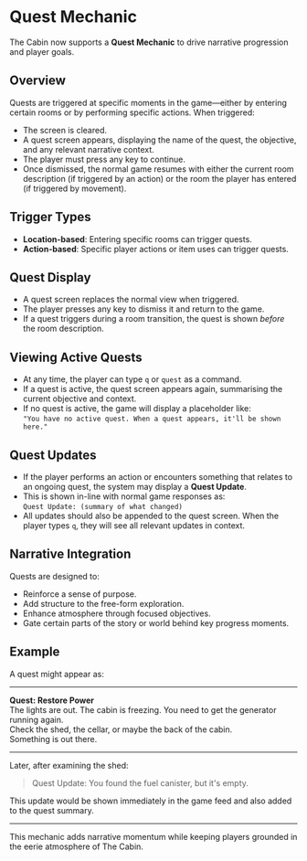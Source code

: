 # Quest Mechanic

The Cabin now supports a **Quest Mechanic** to drive narrative progression and player goals.

## Overview

Quests are triggered at specific moments in the game—either by entering certain rooms or by performing specific actions. When triggered:

- The screen is cleared.
- A quest screen appears, displaying the name of the quest, the objective, and any relevant narrative context.
- The player must press any key to continue.
- Once dismissed, the normal game resumes with either the current room description (if triggered by an action) or the room the player has entered (if triggered by movement).

## Trigger Types

- **Location-based**: Entering specific rooms can trigger quests.
- **Action-based**: Specific player actions or item uses can trigger quests.

## Quest Display

- A quest screen replaces the normal view when triggered.
- The player presses any key to dismiss it and return to the game.
- If a quest triggers during a room transition, the quest is shown *before* the room description.

## Viewing Active Quests

- At any time, the player can type `q` or `quest` as a command.
- If a quest is active, the quest screen appears again, summarising the current objective and context.
- If no quest is active, the game will display a placeholder like:  
  `"You have no active quest. When a quest appears, it'll be shown here."`

## Quest Updates

- If the player performs an action or encounters something that relates to an ongoing quest, the system may display a **Quest Update**.
- This is shown in-line with normal game responses as:  
  `Quest Update: (summary of what changed)`
- All updates should also be appended to the quest screen. When the player types `q`, they will see all relevant updates in context.

## Narrative Integration

Quests are designed to:
- Reinforce a sense of purpose.
- Add structure to the free-form exploration.
- Enhance atmosphere through focused objectives.
- Gate certain parts of the story or world behind key progress moments.

## Example

A quest might appear as:

---

**Quest: Restore Power**  
The lights are out. The cabin is freezing. You need to get the generator running again.  
Check the shed, the cellar, or maybe the back of the cabin.  
Something is out there.

---

Later, after examining the shed:
> Quest Update: You found the fuel canister, but it's empty.

This update would be shown immediately in the game feed and also added to the quest summary.

---

This mechanic adds narrative momentum while keeping players grounded in the eerie atmosphere of The Cabin.